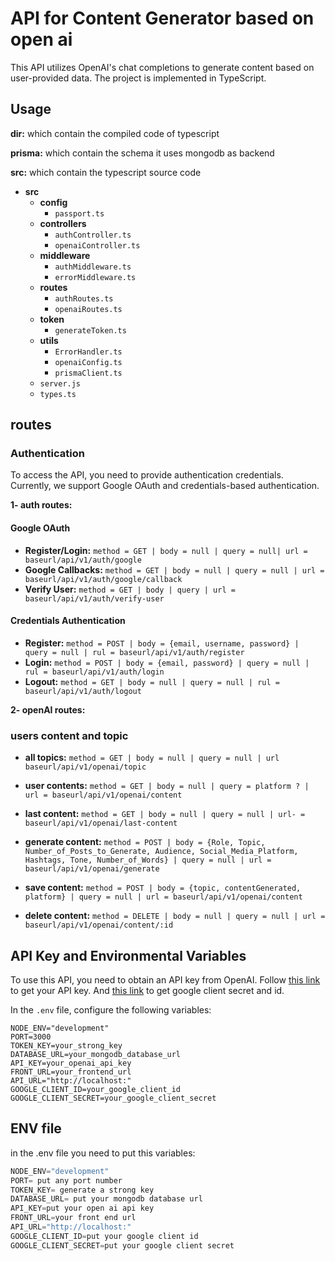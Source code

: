 # API for Content Generator based on open ai

This API utilizes OpenAI's chat completions to generate content based on user-provided data. The project is implemented in TypeScript.

## Usage

**dir:** which contain the compiled code of typescript

**prisma:** which contain the schema it uses mongodb as backend

**src:** which contain the typescript source code

-   **src**
    -   **config**
        -   `passport.ts`
    -   **controllers**
        -   `authController.ts`
        -   `openaiController.ts`
    -   **middleware**
        -   `authMiddleware.ts`
        -   `errorMiddleware.ts`
    -   **routes**
        -   `authRoutes.ts`
        -   `openaiRoutes.ts`
    -   **token**
        -   `generateToken.ts`
    -   **utils**
        -   `ErrorHandler.ts`
        -   `openaiConfig.ts`
        -   `prismaClient.ts`
    -   `server.js`
    -   `types.ts`

## routes

### Authentication

To access the API, you need to provide authentication credentials. Currently, we support Google OAuth and credentials-based authentication.

**1- auth routes:**

#### Google OAuth

-   **Register/Login:** `method = GET | body = null | query = null| url = baseurl/api/v1/auth/google`
-   **Google Callbacks:** `method = GET | body = null | query = null | url = baseurl/api/v1/auth/google/callback`
-   **Verify User:** `method = GET | body | query | url = baseurl/api/v1/auth/verify-user`

#### Credentials Authentication

-   **Register:** `method = POST | body = {email, username, password} | query = null | rul = baseurl/api/v1/auth/register`
-   **Login:** `method = POST | body = {email, password} | query = null | rul = baseurl/api/v1/auth/login`
-   **Logout:** `method = GET | body = null | query = null | rul = baseurl/api/v1/auth/logout`

**2- openAI routes:**

### users content and topic

-   **all topics:** `method = GET | body = null | query = null | url baseurl/api/v1/openai/topic`

-   **user contents:** `method = GET | body = null | query = platform ? | url = baseurl/api/v1/openai/content`

-   **last content:** `method = GET | body = null | query = null | url- = baseurl/api/v1/openai/last-content`

-   **generate content:** `method = POST | body = {Role, Topic, Number_of_Posts_to_Generate, Audience, Social_Media_Platform, Hashtags, Tone, Number_of_Words} | query = null | url = baseurl/api/v1/openai/generate`

-   **save content:** `method = POST | body = {topic, contentGenerated, platform} | query = null | url = baseurl/api/v1/openai/content`

-   **delete content:** `method = DELETE | body = null | query = null | url = baseurl/api/v1/openai/content/:id`

## API Key and Environmental Variables

To use this API, you need to obtain an API key from OpenAI. Follow [this link](https://platform.openai.com/) to get your API key. And [this link](https://console.cloud.google.com/) to get google client secret and id.

In the `.env` file, configure the following variables:

```dotenv
NODE_ENV="development"
PORT=3000
TOKEN_KEY=your_strong_key
DATABASE_URL=your_mongodb_database_url
API_KEY=your_openai_api_key
FRONT_URL=your_frontend_url
API_URL="http://localhost:"
GOOGLE_CLIENT_ID=your_google_client_id
GOOGLE_CLIENT_SECRET=your_google_client_secret
```

## ENV file

in the .env file you need to put this variables:

```javascript
NODE_ENV="development"
PORT= put any port number
TOKEN_KEY= generate a strong key
DATABASE_URL= put your mongodb database url
API_KEY=put your open ai api key
FRONT_URL=your front end url
API_URL="http://localhost:"
GOOGLE_CLIENT_ID=put your google client id
GOOGLE_CLIENT_SECRET=put your google client secret
```
